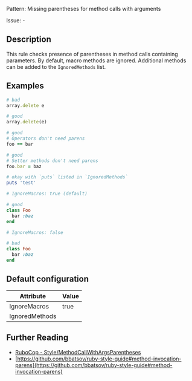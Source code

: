 Pattern: Missing parentheses for method calls with arguments

Issue: -

## Description

This rule checks presence of parentheses in method calls containing
parameters. By default, macro methods are ignored. Additional methods
can be added to the `IgnoredMethods` list.

## Examples

```ruby
# bad
array.delete e

# good
array.delete(e)

# good
# Operators don't need parens
foo == bar

# good
# Setter methods don't need parens
foo.bar = baz

# okay with `puts` listed in `IgnoredMethods`
puts 'test'

# IgnoreMacros: true (default)

# good
class Foo
  bar :baz
end

# IgnoreMacros: false

# bad
class Foo
  bar :baz
end
```

## Default configuration

Attribute | Value
--- | ---
IgnoreMacros | true
IgnoredMethods |

## Further Reading

* [RuboCop - Style/MethodCallWithArgsParentheses](https://docs.rubocop.org/rubocop/cops_style.html#stylemethodcallwithargsparentheses)
* [https://github.com/bbatsov/ruby-style-guide#method-invocation-parens](https://github.com/bbatsov/ruby-style-guide#method-invocation-parens)

